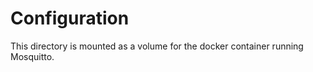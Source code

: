 # Configuration

This directory is mounted as a volume for the docker container running Mosquitto.

